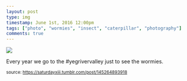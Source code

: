 ```yaml
---
layout: post
type: img
timestamp: June 1st, 2016 12:00pm
tags: ["photo", "wormies", "insect", "caterpillar", "photography"]
comments: true
---
```

<img src="https://saturdayxiii.github.io/media/145264893918.jpg"/>

Every year we go to the #yegrivervalley just to see the wormies.
 
  
<small>source: https://saturdayxiii.tumblr.com/post/145264893918</small>